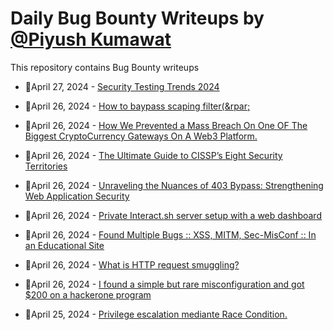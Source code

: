 # Daily Bug Bounty Writeups by [@Piyush Kumawat](https://twitter.com/piyush_supiy) 
This repository contains Bug Bounty writeups

<!-- BLOG-POST-LIST:START -->
 - 💯April 27, 2024 - [Security Testing Trends 2024](https://innovateqa.medium.com/security-testing-trends-2024-38d9129fde4d?source=rss------bug_bounty-5) 

 - 💯April 26, 2024 - [How to baypass scaping filter&lpar;\&rpar;](https://medium.com/@thewhiteside2000/how-to-baypass-scaping-filter-14393a23af4f?source=rss------bug_bounty-5) 

 - 💯April 26, 2024 - [How We Prevented a Mass Breach On One OF The Biggest CryptoCurrency Gateways On A Web3 Platform.](https://medium.com/@eslam.zayedw/how-we-prevented-a-mass-breach-on-one-of-the-biggest-cryptocurrency-gateways-on-a-web3-platform-2d8393070b10?source=rss------bug_bounty-5) 

 - 💯April 26, 2024 - [The Ultimate Guide to CISSP’s Eight Security Territories](https://systemweakness.com/the-ultimate-guide-to-cissps-eight-security-territories-836ec7bec836?source=rss------bug_bounty-5) 

 - 💯April 26, 2024 - [Unraveling the Nuances of 403 Bypass: Strengthening Web Application Security](https://medium.com/@dasmanish6176/unraveling-the-nuances-of-403-bypass-strengthening-web-application-security-ac2e8e885c3f?source=rss------bug_bounty-5) 

 - 💯April 26, 2024 - [Private Interact.sh server setup with a web dashboard](https://infosecwriteups.com/private-interact-sh-server-setup-with-a-web-dashboard-6b0320645536?source=rss------bug_bounty-5) 

 - 💯April 26, 2024 - [Found Multiple Bugs :: XSS, MITM, Sec-MisConf :: In an Educational Site](https://medium.com/@p.ra.dee.p_0xx01/found-multiple-bugs-xss-mitm-sec-misconf-in-an-educational-site-5a3804085da0?source=rss------bug_bounty-5) 

 - 💯April 26, 2024 - [What is HTTP request smuggling?](https://cyberw1ng.medium.com/what-is-http-request-smuggling-7ab91748c6db?source=rss------bug_bounty-5) 

 - 💯April 26, 2024 - [I found a simple but rare misconfiguration and got $200 on a hackerone program](https://harish45.medium.com/i-found-a-simple-but-rare-misconfiguration-and-got-200-on-a-hackerone-program-5863b6c51538?source=rss------bug_bounty-5) 

 - 💯April 25, 2024 - [Privilege escalation mediante Race Condition.](https://medium.com/@duality084/privilege-escalation-mediante-race-condition-0254df6ffbd8?source=rss------bug_bounty-5) 
<!-- BLOG-POST-LIST:END -->
